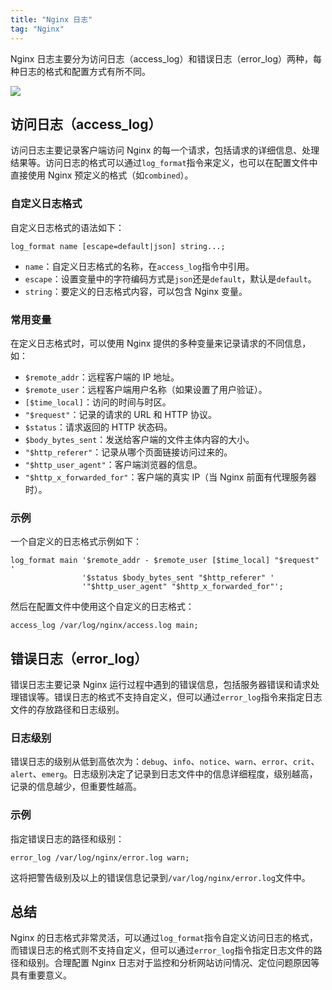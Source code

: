 ```yaml
---
title: "Nginx 日志"
tag: "Nginx"
---
```


Nginx 日志主要分为访问日志（access_log）和错误日志（error_log）两种，每种日志的格式和配置方式有所不同。

<img src="../imgs/84/04.webp" />

## 访问日志（access_log）

访问日志主要记录客户端访问 Nginx 的每一个请求，包括请求的详细信息、处理结果等。访问日志的格式可以通过`log_format`指令来定义，也可以在配置文件中直接使用 Nginx 预定义的格式（如`combined`）。

### 自定义日志格式

自定义日志格式的语法如下：

```nginx
log_format name [escape=default|json] string...;
```

- `name`：自定义日志格式的名称，在`access_log`指令中引用。
- `escape`：设置变量中的字符编码方式是`json`还是`default`，默认是`default`。
- `string`：要定义的日志格式内容，可以包含 Nginx 变量。

### 常用变量

在定义日志格式时，可以使用 Nginx 提供的多种变量来记录请求的不同信息，如：

- `$remote_addr`：远程客户端的 IP 地址。
- `$remote_user`：远程客户端用户名称（如果设置了用户验证）。
- `[$time_local]`：访问的时间与时区。
- `"$request"`：记录的请求的 URL 和 HTTP 协议。
- `$status`：请求返回的 HTTP 状态码。
- `$body_bytes_sent`：发送给客户端的文件主体内容的大小。
- `"$http_referer"`：记录从哪个页面链接访问过来的。
- `"$http_user_agent"`：客户端浏览器的信息。
- `"$http_x_forwarded_for"`：客户端的真实 IP（当 Nginx 前面有代理服务器时）。

### 示例

一个自定义的日志格式示例如下：

```nginx
log_format main '$remote_addr - $remote_user [$time_local] "$request" '
                '$status $body_bytes_sent "$http_referer" '
                '"$http_user_agent" "$http_x_forwarded_for"';
```

然后在配置文件中使用这个自定义的日志格式：

```nginx
access_log /var/log/nginx/access.log main;
```

## 错误日志（error_log）

错误日志主要记录 Nginx 运行过程中遇到的错误信息，包括服务器错误和请求处理错误等。错误日志的格式不支持自定义，但可以通过`error_log`指令来指定日志文件的存放路径和日志级别。

### 日志级别

错误日志的级别从低到高依次为：`debug`、`info`、`notice`、`warn`、`error`、`crit`、`alert`、`emerg`。日志级别决定了记录到日志文件中的信息详细程度，级别越高，记录的信息越少，但重要性越高。

### 示例

指定错误日志的路径和级别：

```nginx
error_log /var/log/nginx/error.log warn;
```

这将把警告级别及以上的错误信息记录到`/var/log/nginx/error.log`文件中。

## 总结

Nginx 的日志格式非常灵活，可以通过`log_format`指令自定义访问日志的格式，而错误日志的格式则不支持自定义，但可以通过`error_log`指令指定日志文件的路径和级别。合理配置 Nginx 日志对于监控和分析网站访问情况、定位问题原因等具有重要意义。
